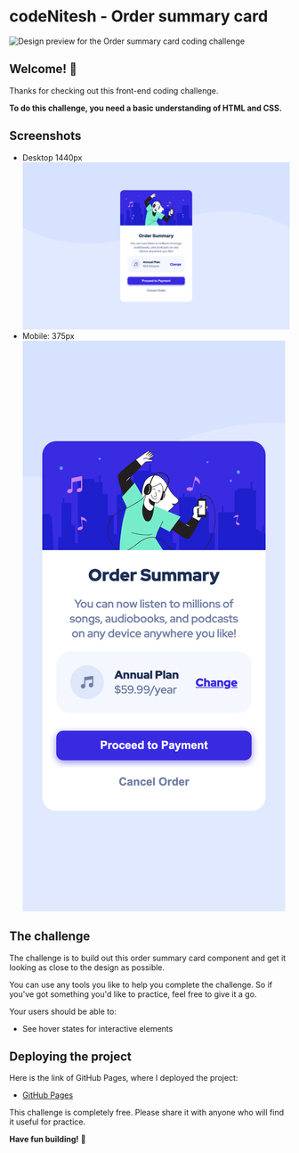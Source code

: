 # codeNitesh - Order summary card

![Design preview for the Order summary card coding challenge](./design/desktop-preview.jpg)

## Welcome! 👋

Thanks for checking out this front-end coding challenge.

**To do this challenge, you need a basic understanding of HTML and CSS.**

## Screenshots

- Desktop 1440px ![Desktop 1440px](./design/Ordersummarycard-Desktop.png)
- Mobile: 375px ![Mobile: 375px](./design/Order-summary-card-Mobile.png)


## The challenge

The challenge is to build out this order summary card component and get it looking as close to the design as possible.

You can use any tools you like to help you complete the challenge. So if you've got something you'd like to practice, feel free to give it a go.

Your users should be able to:

- See hover states for interactive elements


## Deploying the project

Here is the link of GitHub Pages, where I deployed the project:

- [GitHub Pages](https://pages.github.com/)


This challenge is completely free. Please share it with anyone who will find it useful for practice.

**Have fun building!** 🚀
